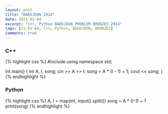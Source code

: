 ```yaml
---
layout: post
title: "BAEKJOON 2914"
date: 2021-01-04
excerpt: "C++, Python BAEKJOON PROBLEM BRONZE5 2914"
tags: [21-01-04, C++, Python, BAEKJOON, BRONZE5]
comments: true
---
```

### C++
{% highlight css %} 
#include <iostream>
using namespace std;

int main()
{
	int A, I, song;
	cin >> A >> I;
	song = A * (I - 1) + 1;
	cout << song;
}
{% endhighlight %}

### Python
{% highlight css %}
A, I = map(int, input().split())
song = A * (I-1) + 1
print(song)
{% endhighlight %}